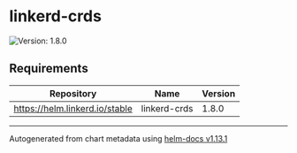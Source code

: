 # linkerd-crds

![Version: 1.8.0](https://img.shields.io/badge/Version-1.8.0-informational?style=flat-square)

## Requirements

| Repository | Name | Version |
|------------|------|---------|
| https://helm.linkerd.io/stable | linkerd-crds | 1.8.0 |

----------------------------------------------
Autogenerated from chart metadata using [helm-docs v1.13.1](https://github.com/norwoodj/helm-docs/releases/v1.13.1)
